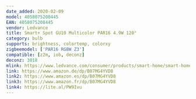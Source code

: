 ```yaml
---
date_added: 2020-02-09
model: 4058075208445
EAN: 4058075208445
vendor: Ledvance
title: Smart+ Spot GU10 Multicolor PAR16 4.9W 120°
category: bulb
supports: brightness, colortemp, colorxy
zigbeemodel: ['PAR16 RGBW Z3']
compatible: [z2m, iob, deconz]
deconz: 3018
mlink: https://www.ledvance.com/consumer/products/smart-home/smart-home-products-with-zigbee-technology/smart-home-lamps/reflector-lamps-with-zigbee-technology/smart-spot-gu10-multicolour/index.jsp
link: https://www.amazon.de/dp/B07MG4YVD8
link2: https://www.amazon.es/dp/B07MG4YVD8
link3: https://www.amazon.fr/dp/B07MG4YVD8
link4: https://lite.al/PW9Ivu
---
```


